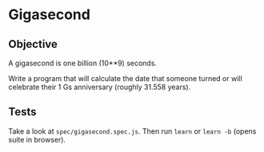 

# Gigasecond

## Objective

A gigasecond is one billion (10**9) seconds.

Write a program that will calculate the date that someone turned or will celebrate their 1 Gs anniversary (roughly 31.558 years).

## Tests

Take a look at `spec/gigasecond.spec.js`. Then run `learn` or `learn -b` (opens suite in browser).